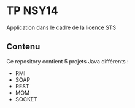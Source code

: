 # TP NSY14
Application dans le cadre de la licence STS
## Contenu
Ce repository contient 5 projets Java différents :
- RMI
- SOAP
- REST
- MOM
- SOCKET

